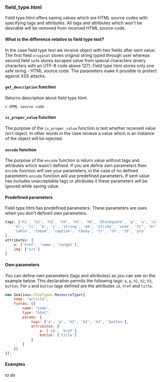 ### field_type.html
Field type html offers saving values which are HTML source codes with specifying tags and attributes. All tags and attributes which won't be desirable will be removed from received HTML source code.

#### What is the difference relative to field type text?
In the case field type text we receive object with two fields after sent value. The first field `original` stores original string typed through user whereas second field `safe` stores escaped value from special characters (every characters with an UTF-8 code above 127). Field type html stores only one safe string - HTML source code. The parameters make it possible to protect against XSS attacks.

#### `get_description` function
Returns description about field type html.
```
> HTML source code
```

#### `is_proper_value` function
The purpose of the `is_proper_value` function is test whether received value isn't object. In other words in the case receive a value which is an instance of the object will be rejected.

#### `encode` function
The purpose of the `encode` function is return value without tags and attributes which wasn't defined. If you are define own parameters then `encode` function will use your parameters, in the case of no defined parameters `encode` function will use predefined parameters. If sent value has includes unacceptable tags or attributes it these parameters will be ignored while saving value.

#### Predefined parameters
Field type html has predefined parameters. These parameters are uses when you don't defined own parameters.

```js
tags: ['h1', 'h2', 'h3', 'h4', 'h5', 'h6', 'blockquote', 'p', 'a', 'ul', 'ol',
	'nl', 'li', 'b', 'i', 'strong', 'em', 'strike', 'code', 'hr', 'br', 'div',
	'table', 'thead', 'caption', 'tbody', 'tr', 'th', 'td', 'pre'
],
attributes: {
	a: ['href', 'name', 'target'],
	img: ['src']
}
```

#### Own parameters
You can define own parameters (tags and attributes) as you can see on the example below. This declaration permits the following tags: `a`, `p`, `h1`, `h2`, `h3`, `button`. For `a` and `button` tags defined are the attributes `id`, `href` and `title`.

```js
new Sealious.ChipTypes.ResourceType({
	name: "article",
	fields: [{
		name: "code",
		type: "html",
		params: {
			tags: ['a', 'p', 'h1', 'h2', 'h3', 'button'],
			attributes: {
				a: ['id', 'href'],
				button: ['title']
			}
		}
	}]
});
```


#### Examples
to do